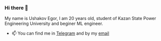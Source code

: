 ### Hi there 👋
My name is Ushakov Egor, I am 20 years old, student of Kazan State Power Engineering University and beginer ML engineer.


- 📫 You can find me in [Telegram](https://t.me/usako02) and by my [email](usakovegor2002@gmail.com)
